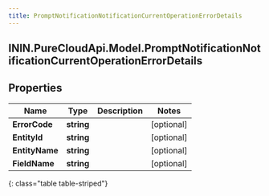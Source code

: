 ```yaml
---
title: PromptNotificationNotificationCurrentOperationErrorDetails
---
```

## ININ.PureCloudApi.Model.PromptNotificationNotificationCurrentOperationErrorDetails

## Properties

|Name | Type | Description | Notes|
|------------ | ------------- | ------------- | -------------|
| **ErrorCode** | **string** |  | [optional] |
| **EntityId** | **string** |  | [optional] |
| **EntityName** | **string** |  | [optional] |
| **FieldName** | **string** |  | [optional] |
{: class="table table-striped"}


